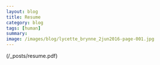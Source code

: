 ```yaml
---
layout: blog
title: Resume
category: blog
tags: [human]  
summary: 
image: /images/blog/lycette_brynne_2jun2016-page-001.jpg
---
```


(/_posts/resume.pdf)
